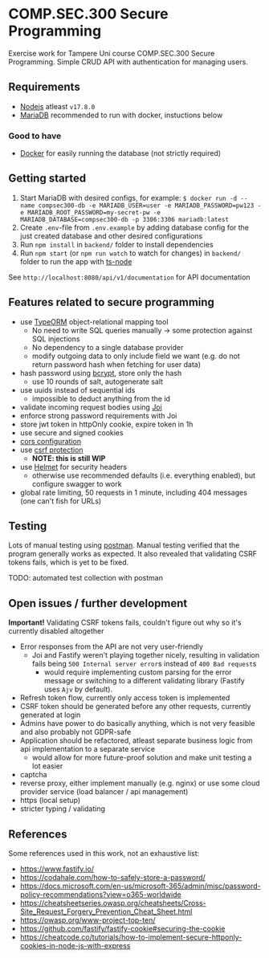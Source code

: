 # COMP.SEC.300 Secure Programming

Exercise work for Tampere Uni course COMP.SEC.300 Secure Programming. Simple CRUD API with authentication for managing users.

## Requirements

- [Nodejs](https://nodejs.org/en/) atleast `v17.8.0`
- [MariaDB](https://mariadb.org/) recommended to run with docker, instuctions below

### Good to have

- [Docker](https://www.docker.com/) for easily running the database (not strictly required)

## Getting started

1. Start MariaDB with desired configs, for example: `$ docker run -d --name compsec300-db -e MARIADB_USER=user -e MARIADB_PASSWORD=pw123 -e MARIADB_ROOT_PASSWORD=my-secret-pw -e MARIADB_DATABASE=compsec300-db -p 3306:3306 mariadb:latest`
2. Create `.env`-file from `.env.example` by adding database config for the just created database and other desired configurations
3. Run `npm install` in `backend/` folder to install dependencies
4. Run `npm start` (or `npm run watch` to watch for changes) in `backend/` folder to run the app with [ts-node](https://www.npmjs.com/package/ts-node)

See `http://localhost:8080/api/v1/documentation` for API documentation

## Features related to secure programming

- use [TypeORM](https://typeorm.io) object-relational mapping tool
  - No need to write SQL queries manually -> some protection against SQL injections
  - No dependency to a single database provider
  - modify outgoing data to only include field we want (e.g. do not return password hash when fetching for user data)
- hash password using [bcrypt](https://www.npmjs.com/package/bcrypt), store only the hash
  - use 10 rounds of salt, autogenerate salt
- use uuids instead of sequential ids
  - impossible to deduct anything from the id
- validate incoming request bodies using [Joi](https://joi.dev/)
- enforce strong password requirements with Joi
- store jwt token in httpOnly cookie, expire token in 1h
- use secure and signed cookies
- [cors configuration](https://github.com/fastify/fastify-cors)
- use [csrf protection](https://github.com/fastify/fastify-csrf)
  - **NOTE: this is still WIP**
- use [Helmet](https://github.com/fastify/fastify-helmet) for security headers
  - otherwise use recommended defaults (i.e. everything enabled), but configure swagger to work
- global rate limiting, 50 requests in 1 minute, including 404 messages (one can't fish for URLs)

## Testing

Lots of manual testing using [postman](https://www.postman.com/). Manual testing verified that the program generally works as expected. It also revealed that validating CSRF tokens fails, which is yet to be fixed.

TODO: automated test collection with postman

## Open issues / further development

**Important!** Validating CSRF tokens fails, couldn't figure out why so it's currently disabled altogether

- Error responses from the API are not very user-friendly
  - Joi and Fastify weren't playing together nicely, resulting in validation fails being `500 Internal server error`s instead of `400 Bad request`s
    - would require implementing custom parsing for the error message or switching to a different validating library (Fastify uses `Ajv` by default).
- Refresh token flow, currently only access token is implemented
- CSRF token should be generated before any other requests, currently generated at login
- Admins have power to do basically anything, which is not very feasible and also probably not GDPR-safe
- Application should be refactored, atleast separate business logic from api implementation to a separate service
  - would allow for more future-proof solution and make unit testing a lot easier
- captcha
- reverse proxy, either implement manually (e.g. nginx) or use some cloud provider service (load balancer / api management)
- https (local setup)
- stricter typing / validating

## References

Some references used in this work, not an exhaustive list:

- https://www.fastify.io/
- https://codahale.com/how-to-safely-store-a-password/
- https://docs.microsoft.com/en-us/microsoft-365/admin/misc/password-policy-recommendations?view=o365-worldwide
- https://cheatsheetseries.owasp.org/cheatsheets/Cross-Site_Request_Forgery_Prevention_Cheat_Sheet.html
- https://owasp.org/www-project-top-ten/
- https://github.com/fastify/fastify-cookie#securing-the-cookie
- https://cheatcode.co/tutorials/how-to-implement-secure-httponly-cookies-in-node-js-with-express
